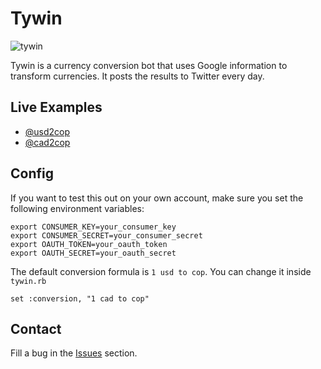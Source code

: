 Tywin
======

![tywin](https://a248.e.akamai.net/assets.github.com/img/2dce4e6feb6596341621ee52ce48e4abda4be92b/687474703a2f2f692e6c76332e68626f2e636f6d2f6173736574732f696d616765732f7365726965732f67616d652d6f662d7468726f6e65732f6368617261637465722f747977696e2d6c616e6e69737465722d313032342e6a7067)

Tywin is a currency conversion bot that uses Google information to transform currencies. It posts
the results to Twitter every day.

Live Examples
-----
* [@usd2cop](http://twitter.com/usd2cop)
* [@cad2cop](http://twitter.com/cad2cop)

Config
-----
If you want to test this out on your own account, make sure you set the following environment
variables:

    export CONSUMER_KEY=your_consumer_key
    export CONSUMER_SECRET=your_consumer_secret
    export OAUTH_TOKEN=your_oauth_token
    export OAUTH_SECRET=your_oauth_secret

The default conversion formula is `1 usd to cop`. You can change it inside `tywin.rb`

    set :conversion, "1 cad to cop"

Contact
-----
Fill a bug in the [Issues](http://github.com/febuiles/tywin/issues) section.

